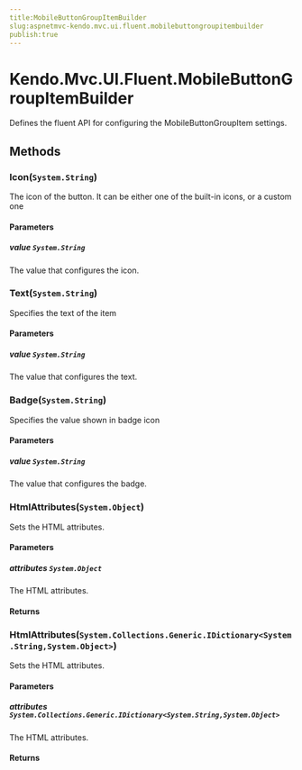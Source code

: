 ```yaml
---
title:MobileButtonGroupItemBuilder
slug:aspnetmvc-kendo.mvc.ui.fluent.mobilebuttongroupitembuilder
publish:true
---
```


# Kendo.Mvc.UI.Fluent.MobileButtonGroupItemBuilder
Defines the fluent API for configuring the MobileButtonGroupItem settings.



## Methods

### Icon(`System.String`)
The icon of the button. It can be either one of the built-in icons, or a custom one


#### Parameters

##### value `System.String`
The value that configures the icon.





### Text(`System.String`)
Specifies the text of the item


#### Parameters

##### value `System.String`
The value that configures the text.





### Badge(`System.String`)
Specifies the value shown in badge icon


#### Parameters

##### value `System.String`
The value that configures the badge.





### HtmlAttributes(`System.Object`)
Sets the HTML attributes.


#### Parameters

##### attributes `System.Object`
The HTML attributes.



#### Returns




### HtmlAttributes(`System.Collections.Generic.IDictionary<System.String,System.Object>`)
Sets the HTML attributes.


#### Parameters

##### attributes `System.Collections.Generic.IDictionary<System.String,System.Object>`
The HTML attributes.



#### Returns





 
